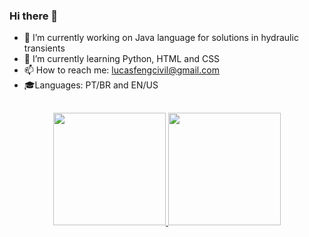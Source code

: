 ### Hi there 👋

- 🔭 I’m currently working on Java language for solutions in hydraulic transients
- 🌱 I’m currently learning Python, HTML and CSS
- 📫 How to reach me: lucasfengcivil@gmail.com
- 🎓Languages: PT/BR and EN/US
##
<div align="center">
  <a href="https://github.com/englucas37">
  <img height="180em" src="https://github-readme-stats.vercel.app/api?username=englucas37&show_icons=true&theme=algolia&include_all_commits=true&count_private=true"/>
  <img height="180em" src=""/>
</div>
